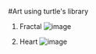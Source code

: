 #Art using turtle's library

1. Fractal
![image](https://user-images.githubusercontent.com/105249607/199622685-d17a62e5-7b43-4fc9-b76b-4a022d029760.png)

2. Heart 
![image](https://user-images.githubusercontent.com/105249607/199622745-32f11cd1-93eb-470b-ab81-605402fdb462.png)
